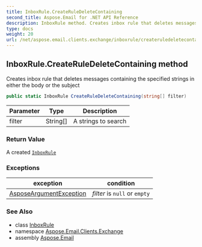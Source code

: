 ```yaml
---
title: InboxRule.CreateRuleDeleteContaining
second_title: Aspose.Email for .NET API Reference
description: InboxRule method. Creates inbox rule that deletes messages containing the specified strings in either the body or the subject
type: docs
weight: 20
url: /net/aspose.email.clients.exchange/inboxrule/createruledeletecontaining/
---
```

## InboxRule.CreateRuleDeleteContaining method

Creates inbox rule that deletes messages containing the specified strings in either the body or the subject

```csharp
public static InboxRule CreateRuleDeleteContaining(string[] filter)
```

| Parameter | Type | Description |
| --- | --- | --- |
| filter | String[] | A strings to search |

### Return Value

A created [`InboxRule`](../)

### Exceptions

| exception | condition |
| --- | --- |
| [AsposeArgumentException](../../../aspose.email/asposeargumentexception/) | *filter* is `null` or `empty` |

### See Also

* class [InboxRule](../)
* namespace [Aspose.Email.Clients.Exchange](../../inboxrule/)
* assembly [Aspose.Email](../../../)


